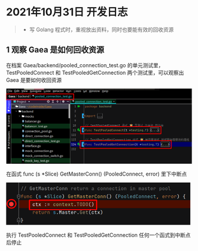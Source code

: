  # 2021年10月31日 开发日志

> - 写 Golang 程式时，重视放出资料，同时也要能有效的回收资源 

## 1  观察 Gaea 是如何回收资源

在档案 Gaea/backend/pooled_connection_test.go 的单元测试里，TestPooledConnect 和 TestPooledGetConnection 两个测试里，可以观察出 Gaea 是要如何收回资源

<img src="../assets/panhongrainbow/image-20211031224942326.png" alt="image-20211031224942326" style="zoom:80%;" /> 

在函式 func (s *Slice) GetMasterConn() (PooledConnect, error) 里下中断点

<img src="../assets/panhongrainbow/image-20211031231952270.png" alt="image-20211031231952270" style="zoom:80%;" /> 

执行 TestPooledConnect 和 TestPooledGetConnection 任何一个函式到中断点后停止

